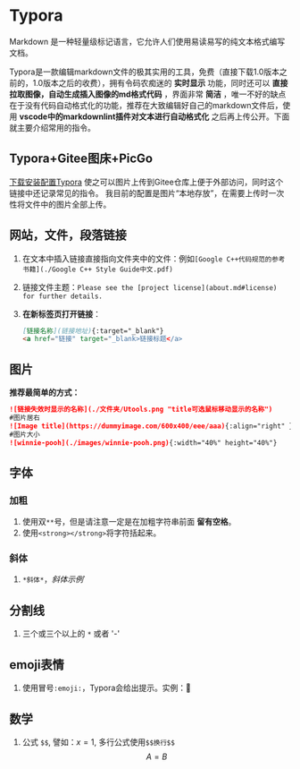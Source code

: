 # Typora

Markdown 是一种轻量级标记语言，它允许人们使用易读易写的纯文本格式编写文档。

Typora是一款编辑markdown文件的极其实用的工具，免费（直接下载1.0版本之前的，1.0版本之后的收费），拥有令码农痴迷的 **实时显示** 功能，同时还可以 **直接拉取图像，自动生成插入图像的md格式代码** ，界面非常 **简洁** ，唯一不好的缺点在于没有代码自动格式化的功能，推荐在大致编辑好自己的markdown文件后，使用 **vscode中的markdownlint插件对文本进行自动格式化** 之后再上传公开。下面就主要介绍常用的指令。

## Typora+Gitee图床+PicGo

[下载安装配置Typora](https://mp.weixin.qq.com/s/OluefwPTsU3Oz4FhZegaZw) 使之可以图片上传到Gitee仓库上便于外部访问，同时这个链接中还记录常见的指令。 我目前的配置是图片“本地存放”，在需要上传时一次性将文件中的图片全部上传。

## 网站，文件，段落链接

1. 在文本中插入链接直接指向文件夹中的文件：例如`[Google C++代码规范的参考书籍](./Google C++ Style Guide中文.pdf)`
2. 链接文件主题：`Please see the [project license](about.md#license) for further details.`
3. **在新标签页打开链接**：

   ```markdown
   [链接名称](链接地址){:target="_blank"}
   <a href="链接" target="_blank>链接标题</a>
   ```

## 图片

**推荐最简单的方式：**

   ```markdown
   ![链接失效时显示的名称](./文件夹/Utools.png "title可选鼠标移动显示的名称")
   #图片居右
   ![Image title](https://dummyimage.com/600x400/eee/aaa){:align="right" }
   #图片大小
   ![winnie-pooh](./images/winnie-pooh.png){:width="40%" height="40%"}
   ```

## 字体

### 加粗

1. 使用双`**`号，但是请注意一定是在加粗字符串前面 **留有空格**。
2. 使用`<strong></strong>`将字符括起来。

### 斜体

1. `*斜体*`，*斜体示例*`

## 分割线

1. 三个或三个以上的 `*` 或者 '-'

## emoji表情

1. 使用冒号`:emoji:`，Typora会给出提示。实例：:e-mail:

## 数学

1. 公式 `$$`, 譬如：$x = 1$, 多行公式使用`$$换行$$`
   $$
   A = B
   $$
